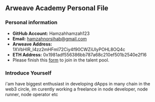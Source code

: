 ## Arweave Academy Personal File

### Personal information

- **GitHub Account:** Hamzahhamzah123  
- **Email:** hamzahnorsihab@gmail.com  
- **Arweave Address:** 1XVbHIR_I4zz2mHFmI72Ciy4f90CWZiUIyPOHL8OQ4c  
- **ETH Address:** 0x1981adf556386bb787a68c210ef501b2540e2f16   
- Please finish this [form](https://docs.google.com/forms/d/e/1FAIpQLSfWA5fIIcBgmRppm3jNz5vmf9Mai_QMVil-2pO4r7YKn_Zhtw/viewform?usp=sf_link) to join in the talent pool.

### Introduce Yourself
 i'am have biggest enthusiast in developing dApps in many chain in the web3 circle, im curently working a freelance in node developer, node runner, node operator etc
